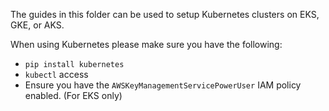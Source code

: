 
The guides in this folder can be used to setup Kubernetes clusters on EKS, GKE, or AKS.

When using Kubernetes please make sure you have the following:
- `pip install kubernetes`
- `kubectl` access
- Ensure you have the `AWSKeyManagementServicePowerUser` IAM policy enabled. (For EKS only)

